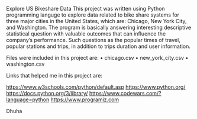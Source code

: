 Explore US Bikeshare Data
This project was written using Python programming languge to explore data related to bike share systems for three major cities in the United States, which are: Chicago, New York City, and Washington. 
The program is basically answering interesting descriptive statistical question with valuable outcomes that can influence the company’s performance.
Such questions as the popular times of travel, popular stations and trips, in addition to trips duration and user information. 

Files were included in this project are:
	•	chicago.csv
	•	new_york_city.csv
	•	washington.csv


Links that helped me in this project are:

https://www.w3schools.com/python/default.asp 
https://www.python.org/
https://docs.python.org/3/library/
https://www.codewars.com/?language=python
https://www.programiz.com

Dhuha
